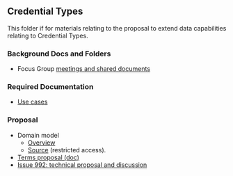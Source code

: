## Credential Types

This folder if for materials relating to the proposal to extend data capabilities relating to Credential Types.

### Background Docs and Folders
- Focus Group [meetings and shared documents](https://drive.google.com/drive/folders/1v8foCL9CDQoiAdzuYjyLWi1OlpZJ6oNJ?usp=drive_link)

### Required Documentation

- [Use cases](https://docs.google.com/spreadsheets/d/1o5a-DFEt8Ct7u8WB2RqpTp5fdnib05EHm-UjNi4wH_c/edit?usp=drive_link)

### Proposal
- Domain model
  - [Overview](Diagrams/domainModel.png)
  - [Source](https://drive.google.com/file/d/1YRyvcS8s6QXErz7Ts5qHFB-or4I3udm1/view?usp=drive_link) (restricted access).
-  [Terms proposal (doc)](https://docs.google.com/document/d/1L70xv0irGD7oDtvbvFEtqoU8sZqa2KHEFnzBY8nGEU0/edit?usp=drive_link)
- [Issue 992: technical proposal and discussion](https://github.com/CredentialEngine/Schema-Development/issues/992)